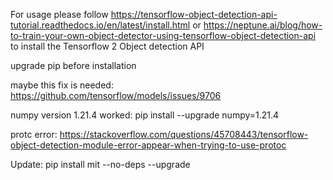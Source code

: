 For usage please follow https://tensorflow-object-detection-api-tutorial.readthedocs.io/en/latest/install.html or https://neptune.ai/blog/how-to-train-your-own-object-detector-using-tensorflow-object-detection-api to install the Tensorflow 2 Object detection API

upgrade pip before installation

maybe this fix is needed:
https://github.com/tensorflow/models/issues/9706

numpy version 1.21.4 worked: pip install --upgrade numpy=1.21.4

protc error: https://stackoverflow.com/questions/45708443/tensorflow-object-detection-module-error-appear-when-trying-to-use-protoc

Update:
pip install mit --no-deps --upgrade